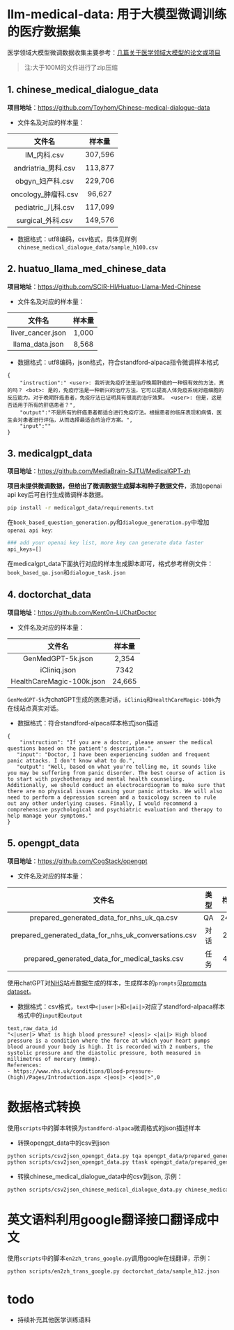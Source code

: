# llm-medical-data: 用于大模型微调训练的医疗数据集

医学领域大模型微调数据收集主要参考：[几篇关于医学领域大模型的论文或项目](https://zhuanlan.zhihu.com/p/629591953)

> 注:大于100M的文件进行了zip压缩

## 1. chinese_medical_dialogue_data
**项目地址**：https://github.com/Toyhom/Chinese-medical-dialogue-data

- 文件名及对应的样本量：

|文件名|样本量|
|:-:|:-:|
|IM_内科.csv| 307,596 |
|andriatria_男科.csv| 113,877 |
|obgyn_妇产科.csv| 229,706 |
|oncology_肿瘤科.csv| 96,627 |
|pediatric_儿科.csv| 117,099 |
|surgical_外科.csv| 149,576 |

- 数据格式：utf8编码，csv格式，具体见样例```chinese_medical_dialogue_data/sample_h100.csv```


## 2. huatuo_llama_med_chinese_data
**项目地址**：https://github.com/SCIR-HI/Huatuo-Llama-Med-Chinese

- 文件名及对应的样本量：

|文件名|样本量|
|:-:|:-:|
|liver_cancer.json| 1,000 |
|llama_data.json| 8,568 |

- 数据格式：utf8编码，json格式，符合standford-alpaca指令微调样本格式

```data
{
    "instruction":" <user>: 我听说免疫疗法是治疗晚期肝癌的一种很有效的方法，真的吗？ <bot>: 是的，免疫疗法是一种新兴的治疗方法，它可以提高人体免疫系统对癌细胞的反应能力。对于晚期肝癌患者，免疫疗法已证明具有很高的治疗效果。 <user>: 但是，这是否适用于所有的肝癌患者？",
    "output":"不是所有的肝癌患者都适合进行免疫疗法。根据患者的临床表现和病情，医生会对患者进行评估，从而选择最适合的治疗方案。",
    "input":""
}
```

## 3. medicalgpt_data
**项目地址**：https://github.com/MediaBrain-SJTU/MedicalGPT-zh

**项目未提供微调数据，但给出了微调数据生成脚本和种子数据文件**，添加openai api key后可自行生成微调样本数据。

```bash
pip install -r medicalgpt_data/requirements.txt
```

在```book_based_question_generation.py```和```dialogue_generation.py```中增加```openai api key```:

```python
### add your openai key list, more key can generate data faster
api_keys=[]
```

在medicalgpt_data下面执行对应的样本生成脚本即可，格式参考样例文件：```book_based_qa.json```和```dialogue_task.json```


## 4. doctorchat_data
**项目地址**：https://github.com/Kent0n-Li/ChatDoctor

- 文件名及对应的样本量：


|文件名|样本量|
|:-:|:-:|
|GenMedGPT-5k.json| 2,354 |
|iCliniq.json| 7342 |
|HealthCareMagic-100k.json| 24,665 |

```GenMedGPT-5k```为chatGPT生成的医患对话，```iCliniq```和```HealthCareMagic-100k```为在线站点真实对话。

- 数据格式：符合standford-alpaca样本格式json描述

```
{
	"instruction": "If you are a doctor, please answer the medical questions based on the patient's description.",
   "input": "Doctor, I have been experiencing sudden and frequent panic attacks. I don't know what to do.",
   "output": "Well, based on what you're telling me, it sounds like you may be suffering from panic disorder. The best course of action is to start with psychotherapy and mental health counseling. Additionally, we should conduct an electrocardiogram to make sure that there are no physical issues causing your panic attacks. We will also need to perform a depression screen and a toxicology screen to rule out any other underlying causes. Finally, I would recommend a comprehensive psychological and psychiatric evaluation and therapy to help manage your symptoms."
}
```


## 5. opengpt_data
**项目地址**：https://github.com/CogStack/opengpt

- 文件名及对应的样本量：


|文件名|类型|样本量|
|:-:|:-:|:-:|
|prepared_generated_data_for_nhs_uk_qa.csv| QA | 24,665 |
|prepared_generated_data_for_nhs_uk_conversations.csv| 对话 | 2,354 |
|prepared_generated_data_for_medical_tasks.csv| 任务 | 4,688 |

使用chatGPT对[NHS](https://www.nhs.uk/conditions/)站点数据生成的样本，生成样本的```prompts```见[prompts dataset](https://github.com/CogStack/OpenGPT/blob/main/data/prompts.json)。


- 数据格式：csv格式，```text```中```<|user|>```和```<|ai|>```对应了standford-alpaca样本格式中的```input```和```output```

```data
text,raw_data_id
"<|user|> What is high blood pressure? <|eos|> <|ai|> High blood pressure is a condition where the force at which your heart pumps blood around your body is high. It is recorded with 2 numbers, the systolic pressure and the diastolic pressure, both measured in millimetres of mercury (mmHg).
References:
- https://www.nhs.uk/conditions/Blood-pressure-(high)/Pages/Introduction.aspx <|eos|> <|eod|>",0
```

# 数据格式转换

使用```scripts```中的脚本转换为```standford-alpaca```微调格式的json描述样本

- 转换opengpt_data中的csv到json

```bash
python scripts/csv2json_opengpt_data.py tqa opengpt_data/prepared_generated_data_for_nhs_uk_qa.csv
python scripts/csv2json_opengpt_data.py ttask opengpt_data/prepared_generated_data_for_medical_tasks.csv
```

- 转换chinese_medical_dialogue_data中的csv到json, 示例：

```bash
python scripts/csv2json_chinese_medical_dialogue_data.py chinese_medical_dialogue_data/sample_h100.csv
```

# 英文语料利用google翻译接口翻译成中文

使用```scripts```中的脚本```en2zh_trans_google.py```调用google在线翻译，示例：

```bash
python scripts/en2zh_trans_google.py doctorchat_data/sample_h12.json
```


# todo
- 持续补充其他医学训练语料
